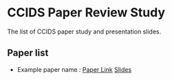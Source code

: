 # CCIDS Paper Review Study
The list of CCIDS paper study and presentation slides.


## Paper list

- Example paper name : [Paper Link]('url') [Slides]('url')
